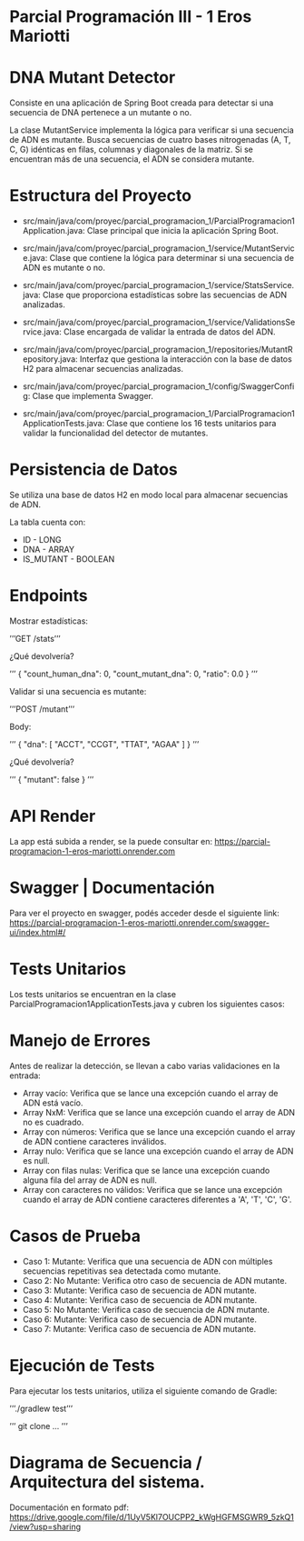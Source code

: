 # Parcial Programación III - 1 Eros Mariotti

# DNA Mutant Detector

Consiste en una aplicación de Spring Boot creada para detectar si una secuencia de DNA pertenece a un mutante o no.

La clase MutantService implementa la lógica para verificar si una secuencia de ADN es mutante. Busca secuencias de cuatro bases nitrogenadas (A, T, C, G) idénticas en filas, columnas y diagonales de la matriz. Si se encuentran más de una secuencia, el ADN se considera mutante.

# Estructura del Proyecto

- src/main/java/com/proyec/parcial_programacion_1/ParcialProgramacion1Application.java: Clase principal que inicia la aplicación Spring Boot.
  
- src/main/java/com/proyec/parcial_programacion_1/service/MutantService.java: Clase que contiene la lógica para determinar si una secuencia de ADN es mutante o no.
  
- src/main/java/com/proyec/parcial_programacion_1/service/StatsService.java: Clase que proporciona estadísticas sobre las secuencias de ADN analizadas.
  
- src/main/java/com/proyec/parcial_programacion_1/service/ValidationsService.java: Clase encargada de validar la entrada de datos del ADN.
  
- src/main/java/com/proyec/parcial_programacion_1/repositories/MutantRepository.java: Interfaz que gestiona la interacción con la base de datos H2 para almacenar secuencias analizadas.
  
- src/main/java/com/proyec/parcial_programacion_1/config/SwaggerConfig: Clase que implementa Swagger.
  
- src/main/java/com/proyec/parcial_programacion_1/ParcialProgramacion1ApplicationTests.java: Clase que contiene los 16 tests unitarios para validar la funcionalidad del detector de mutantes.

# Persistencia de Datos

Se utiliza una base de datos H2 en modo local para almacenar secuencias de ADN.

La tabla cuenta con:
- ID - LONG
- DNA - ARRAY
- IS_MUTANT - BOOLEAN

# Endpoints 

Mostrar estadísticas:

’’’GET /stats’’’

¿Qué devolvería?

’’’
{
    "count_human_dna": 0,
    "count_mutant_dna": 0,
    "ratio": 0.0
}
’’’

Validar si una secuencia es mutante:

’’’POST /mutant’’’

Body:

’’’
{
    "dna": [
        "ACCT", 
        "CCGT", 
        "TTAT", 
        "AGAA"
    ]
}
’’’

¿Qué devolvería?

’’’
{
    "mutant": false
} 
’’’

# API Render

La app está subida a render, se la puede consultar en: https://parcial-programacion-1-eros-mariotti.onrender.com

# Swagger | Documentación

Para ver el proyecto en swagger, podés acceder desde el siguiente link: https://parcial-programacion-1-eros-mariotti.onrender.com/swagger-ui/index.html#/

# Tests Unitarios
Los tests unitarios se encuentran en la clase ParcialProgramacion1ApplicationTests.java y cubren los siguientes casos:

# Manejo de Errores
Antes de realizar la detección, se llevan a cabo varias validaciones en la entrada:

- Array vacío: Verifica que se lance una excepción cuando el array de ADN está vacío.
- Array NxM: Verifica que se lance una excepción cuando el array de ADN no es cuadrado.
- Array con números: Verifica que se lance una excepción cuando el array de ADN contiene caracteres inválidos.
- Array nulo: Verifica que se lance una excepción cuando el array de ADN es null.
- Array con filas nulas: Verifica que se lance una excepción cuando alguna fila del array de ADN es null.
- Array con caracteres no válidos: Verifica que se lance una excepción cuando el array de ADN contiene caracteres diferentes a 'A', 'T', 'C', 'G'.

# Casos de Prueba
- Caso 1: Mutante: Verifica que una secuencia de ADN con múltiples secuencias repetitivas sea detectada como mutante.
- Caso 2: No Mutante: Verifica otro caso de secuencia de ADN mutante.
- Caso 3: Mutante: Verifica caso de secuencia de ADN mutante.
- Caso 4: Mutante: Verifica caso de secuencia de ADN mutante.
- Caso 5: No Mutante: Verifica caso de secuencia de ADN mutante.
- Caso 6: Mutante: Verifica caso de secuencia de ADN mutante.
- Caso 7: Mutante: Verifica caso de secuencia de ADN mutante.

# Ejecución de Tests
Para ejecutar los tests unitarios, utiliza el siguiente comando de Gradle:

’’’./gradlew test’’’

’’’ git clone ... ’’’

# Diagrama de Secuencia / Arquitectura del sistema.

Documentación en formato pdf: https://drive.google.com/file/d/1UyV5Kl7OUCPP2_kWgHGFMSGWR9_5zkQ1/view?usp=sharing
